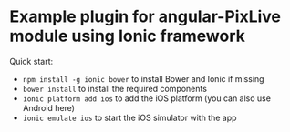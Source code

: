 # Example plugin for angular-PixLive module using Ionic framework

Quick start:

* `npm install -g ionic bower` to install Bower and Ionic if missing
* `bower install` to install the required components
* `ionic platform add ios` to add the iOS platform (you can also use Android here)
* `ionic emulate ios` to start the iOS simulator with the app